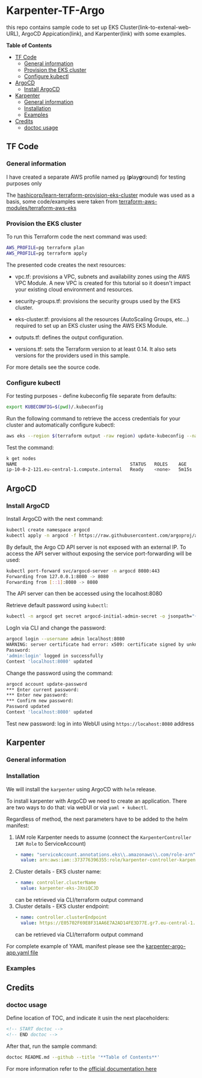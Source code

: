 # Karpenter-TF-Argo

this repo contains sample code to set up EKS Cluster(link-to-extenal-web-URL), ArgoCD Appication(link), and Karpenter(link) with some examples.

<!-- START doctoc generated TOC please keep comment here to allow auto update -->
<!-- DON'T EDIT THIS SECTION, INSTEAD RE-RUN doctoc TO UPDATE -->
**Table of Contents**

- [TF Code](#tf-code)
  - [General information](#general-information)
  - [Provision the EKS cluster](#provision-the-eks-cluster)
  - [Configure kubectl](#configure-kubectl)
- [ArgoCD](#argocd)
  - [Install ArgoCD](#install-argocd)
- [Karpenter](#karpenter)
  - [General information](#general-information-1)
  - [Installation](#installation)
  - [Examples](#examples)
- [Credits](#credits)
  - [doctoc usage](#doctoc-usage)

<!-- END doctoc generated TOC please keep comment here to allow auto update -->

## TF Code

### General information
I have created a separate AWS profile named `pg` (**p**lay**g**round) for testing purposes only

The [hashicorp/learn-terraform-provision-eks-cluster](https://github.com/hashicorp/learn-terraform-provision-eks-cluster) module was used as a basis, some code/examples were taken from [terraform-aws-modules/terraform-aws-eks](https://github.com/terraform-aws-modules/terraform-aws-eks)

### Provision the EKS cluster
To run this Terraform code the next command was used:

```bash
AWS_PROFILE=pg terraform plan
AWS_PROFILE=pg terraform apply
```

The presented code creates the next resources:
- vpc.tf: provisions a VPC, subnets and availability zones using the AWS VPC Module. A new VPC is created for this tutorial so it doesn't impact your existing cloud environment and resources.

- security-groups.tf: provisions the security groups used by the EKS cluster.

- eks-cluster.tf: provisions all the resources (AutoScaling Groups, etc...) required to set up an EKS cluster using the AWS EKS Module.

- outputs.tf: defines the output configuration.

- versions.tf: sets the Terraform version to at least 0.14. It also sets versions for the providers used in this sample.

For more details see the source code.

### Configure kubectl

For testing purposes - define kubeconfig file separate from defaults:

```bash
export KUBECONFIG=$(pwd)/.kubeconfig
```

Run the following command to retrieve the access credentials for your cluster and automatically configure kubectl:

```bash
aws eks --region $(terraform output -raw region) update-kubeconfig --name $(terraform output -raw cluster_name) --profile=pg
```

Test the command:

```bash
k get nodes
NAME                                          STATUS   ROLES    AGE     VERSION
ip-10-0-2-121.eu-central-1.compute.internal   Ready    <none>   5m15s   v1.21.5-eks-bc4871b
```

## ArgoCD

### Install ArgoCD

Install ArgoCD with the next command:

```bash
kubectl create namespace argocd
kubectl apply -n argocd -f https://raw.githubusercontent.com/argoproj/argo-cd/stable/manifests/install.yaml
```
By default, the Argo CD API server is not exposed with an external IP. To access the API server without exposing the service port-forwarding will be used:

```bash
kubectl port-forward svc/argocd-server -n argocd 8080:443
Forwarding from 127.0.0.1:8080 -> 8080
Forwarding from [::1]:8080 -> 8080
```
The API server can then be accessed using the localhost:8080

Retrieve default password using `kubectl`:

```bash
kubectl -n argocd get secret argocd-initial-admin-secret -o jsonpath="{.data.password}" | base64 -d; echo
```

LogIn via CLI and change the password:

```bash
argocd login --username admin localhost:8080
WARNING: server certificate had error: x509: certificate signed by unknown authority. Proceed insecurely (y/n)? yes
Password: 
'admin:login' logged in successfully
Context 'localhost:8080' updated
```

Change the password using the command:

```bash
argocd account update-password
*** Enter current password: 
*** Enter new password: 
*** Confirm new password: 
Password updated
Context 'localhost:8080' updated
```

Test new password: log in into WebUI using `https://locahost:8080` address

## Karpenter

### General information

### Installation
We will install the `karpenter` using ArgoCD with `helm` release.

To install karpenter with ArgoCD we need to create an application. There are two ways to do that: via webUI or via `yaml + kubectl`. 

Regardless of method, the next parameters have to be added to the helm manifest:


1. IAM role Karpenter needs to assume (connect the `KarpenterController IAM Role` to ServiceAccount)
    ```yaml
    - name: "serviceAccount.annotations.eks\\.amazonaws\\.com/role-arn"
      value: arn:aws:iam::373776396355:role/karpenter-controller-karpenter-eks-JXniQCJD
    ```
2. Cluster details - EKS cluster name:
    ```yaml
    - name: controller.clusterName
      value: karpenter-eks-JXniQCJD
    ```
    can be retrieved via CLI/terraform output command
3. Cluster details - EKS cluster endpoint:
    ```yaml
    - name: controller.clusterEndpoint
      value: https://E05702F69E8F31AA6E7A2AD14FE3D77E.gr7.eu-central-1.eks.amazonaws.com
    ```
    can be retrieved via CLI/terraform output command

For complete example of YAML manifest please see the [karpenter-argo-app.yaml file](./karpenter-argo-app.yaml)  


### Examples

## Credits

### doctoc usage

Define location of TOC, and indicate it usin the next placeholders:

```xml
<!-- START doctoc -->
<!-- END doctoc -->
```

After that, run the sample command:

```bash
doctoc README.md --github --title '**Table of Contents**'
```

For more information refer to the [official documentation here](https://www.npmjs.com/package/doctoc)
